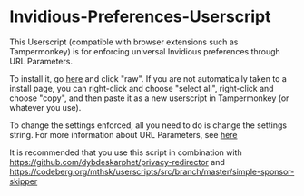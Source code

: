 # Invidious-Preferences-Userscript
This Userscript (compatible with browser extensions such as Tampermonkey) is for enforcing universal Invidious preferences through URL Parameters. 

To install it, go [here](https://github.com/MintMain21/Invidious-URL-Parameters-Userscript/blob/main/Invidious-Preferences.js) and click "raw". If you are not automatically taken to a install page, you can right-click and choose "select all", right-click and choose "copy", and then paste it as a new userscript in Tampermonkey (or whatever you use). 

To change the settings enforced, all you need to do is change the settings string. For more information about URL Parameters, see [here](https://docs.invidious.io/url-parameters/)

It is recommended that you use this script in combination with https://github.com/dybdeskarphet/privacy-redirector and https://codeberg.org/mthsk/userscripts/src/branch/master/simple-sponsor-skipper

